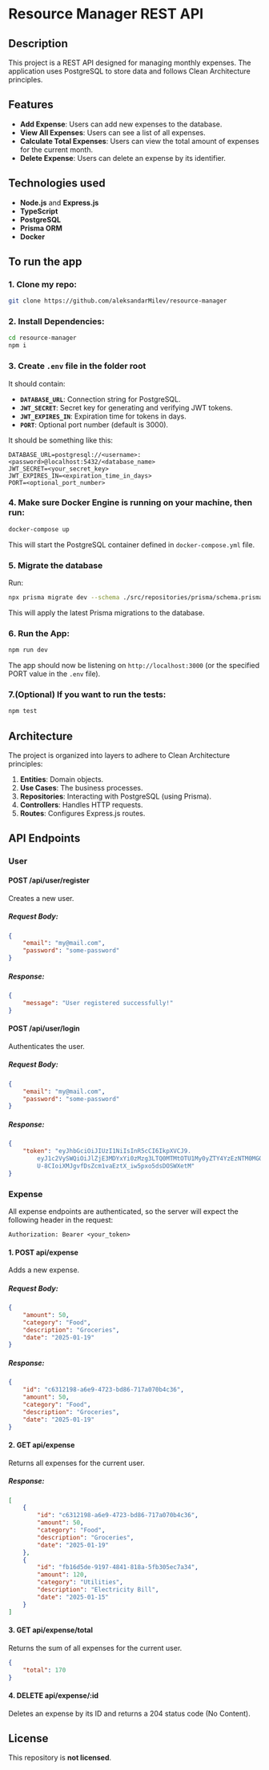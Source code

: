 # Resource Manager REST API

## Description
This project is a REST API designed for managing monthly expenses. The application uses PostgreSQL to store data and follows Clean Architecture principles.

## Features
- **Add Expense**: Users can add new expenses to the database.
- **View All Expenses**: Users can see a list of all expenses.
- **Calculate Total Expenses**: Users can view the total amount of expenses for the current month.
- **Delete Expense**: Users can delete an expense by its identifier.
  
## Technologies used
- **Node.js** and **Express.js**
- **TypeScript**
- **PostgreSQL**
- **Prisma ORM**
- **Docker**

## To run the app
### 1. Clone my repo:
```bash
git clone https://github.com/aleksandarMilev/resource-manager
```

### 2. Install Dependencies:
```bash
cd resource-manager
npm i
```

### 3. Create ``.env`` file in the folder root
It should contain:
- **``DATABASE_URL``**: Connection string for PostgreSQL.
- **``JWT_SECRET``**: Secret key for generating and verifying JWT tokens.
- **``JWT_EXPIRES_IN``**: Expiration time for tokens in days.
- **``PORT``**: Optional port number (default is 3000).

It should be something like this:
```plaintext
DATABASE_URL=postgresql://<username>:<password>@localhost:5432/<database_name>
JWT_SECRET=<your_secret_key>
JWT_EXPIRES_IN=<expiration_time_in_days>
PORT=<optional_port_number>
```

### 4. Make sure Docker Engine is running on your machine, then run:
```bash
docker-compose up
```
This will start the PostgreSQL container defined in ``docker-compose.yml`` file.

### 5. Migrate the database
Run:
```bash
npx prisma migrate dev --schema ./src/repositories/prisma/schema.prisma
```
This will apply the latest Prisma migrations to the database.

### 6. Run the App:
```bash
npm run dev
```
The app should now be listening on ``http://localhost:3000`` (or the specified PORT value in the ``.env`` file).

### 7.(Optional) If you want to run the tests:
```bash
npm test
```

## Architecture
The project is organized into layers to adhere to Clean Architecture principles:

1. **Entities**: Domain objects.
2. **Use Cases**: The business processes.
3. **Repositories**: Interacting with PostgreSQL (using Prisma).
4. **Controllers**: Handles HTTP requests.
5. **Routes**: Configures Express.js routes.

## API Endpoints
### User

#### **POST /api/user/register**
Creates a new user.

##### Request Body:
```json
{
    "email": "my@mail.com",
    "password": "some-password"
}
```

##### Response:
```json
{
    "message": "User registered successfully!"
}
```

#### **POST /api/user/login**
Authenticates the user.

##### Request Body:
```json
{
    "email": "my@mail.com",
    "password": "some-password"
}
```

##### Response:
```json
{
    "token": "eyJhbGciOiJIUzI1NiIsInR5cCI6IkpXVCJ9.
        eyJ1c2VySWQiOiJlZjE3MDYxYi0zMzg3LTQ0MTMtOTU1My0yZTY4YzEzNTM0MGQiLCJyb2xlIjoiVVNFUiIsImlhdCI6MTczNzI4OTg5MywiZXhwIjoxNzM3ODk0NjkzfQ.
        U-8CIoiXMJgvfDsZcm1vaEztX_iw5pxo5dsDOSWXetM"
}
```

### Expense
All expense endpoints are authenticated, so the server will expect the following header in the request:
```
Authorization: Bearer <your_token>
```

#### 1. **POST api/expense**
Adds a new expense.

##### Request Body:
```json
{
    "amount": 50,
    "category": "Food",
    "description": "Groceries",
    "date": "2025-01-19"
}
```

##### Response:
```json
{
    "id": "c6312198-a6e9-4723-bd86-717a070b4c36",
    "amount": 50,
    "category": "Food",
    "description": "Groceries",
    "date": "2025-01-19"
}
```
#### 2. **GET api/expense**
Returns all expenses for the current user.

##### Response:
```json
[
    {
        "id": "c6312198-a6e9-4723-bd86-717a070b4c36",
        "amount": 50,
        "category": "Food",
        "description": "Groceries",
        "date": "2025-01-19"
    },
    {
        "id": "fb16d5de-9197-4841-818a-5fb305ec7a34",
        "amount": 120,
        "category": "Utilities",
        "description": "Electricity Bill",
        "date": "2025-01-15"
    }
]
```

#### 3. **GET api/expense/total**
Returns the sum of all expenses for the current user.

```json
{
    "total": 170
}
```

#### 4. **DELETE api/expense/:id**
Deletes an expense by its ID and returns a 204 status code (No Content).

## License
This repository is **not licensed**.
 

